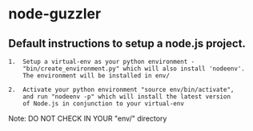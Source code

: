 # node-guzzler

## Default instructions to setup a node.js project.

	1.	Setup a virtual-env as your python environment - 
		"bin/create_environment.py" which will also install 'nodeenv'.
		The environment will be installed in env/

	2.	Activate your python environment "source env/bin/activate", 
		and run "nodeenv -p" which will install the latest version 
		of Node.js in conjunction to your virtual-env

Note: DO NOT CHECK IN YOUR "env/" directory
